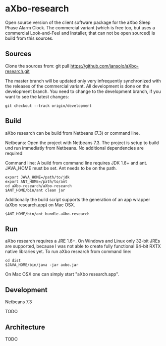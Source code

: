 aXbo-research
=============

Open source version of the client software package for the aXbo Sleep Phase Alarm Clock. The commercial variant (which is free too, but uses a commercial Look-and-Feel and Installer, that can not be open sourced) is build from this sources.


Sources
-------

Clone the sources from:
git pull https://github.com/jansolo/aXbo-research.git

The master branch will be updated only very infrequently synchronized with the releases of the commercial variant. All development is done on the development branch. You need to change to the development branch, if you want to see the latest changes:

	git checkout --track origin/development


Build
-----

aXbo research can be build from Netbeans (7.3) or command line. 

Netbeans:
Open the project with Netbeans 7.3. The project is setup to build und run immediatly from Netbeans. No additional dependencies are required

Command line:
A build from command line requires JDK 1.6+ and ant. JAVA_HOME must be set. Ant needs to be on the path.

	export JAVA_HOME=/path/to/jdk
	export ANT_HOME=/path/to/ant
	cd aXbo-research/aXbo-research
	$ANT_HOME/bin/ant clean jar

Additionally the build script supports the generation of an app wrapper (aXbo research.app) on Mac OSX.

	$ANT_HOME/bin/ant bundle-aXbo-research


Run
---

aXbo research requires a JRE 1.6+. On Windows and Linux only 32-bit JREs are supported, because I was not able to create fully functional 64-bit RXTX native libraries yet. To run aXbo research from command line:

    cd dist
    $JAVA_HOME/bin/java -jar axbo.jar

On Mac OSX one can simply start "aXbo research.app".

Development
-----------

Netbeans 7.3

TODO


Architecture
------------

TODO